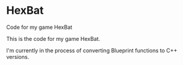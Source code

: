 # HexBat
Code for my game HexBat


This is the code for my game HexBat.

I'm currently in the process of converting Blueprint functions to C++ versions.
